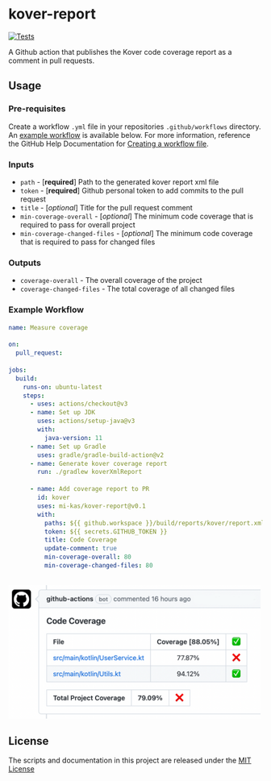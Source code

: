 # kover-report

[![Tests](https://github.com/mi-kas/kover-report/actions/workflows/test.yml/badge.svg)](https://github.com/mi-kas/kover-report/actions/workflows/test.yml)

A Github action that publishes the Kover code coverage report as a comment in pull requests.

## Usage

### Pre-requisites

Create a workflow `.yml` file in your repositories `.github/workflows` directory. An [example workflow](#example-workflow) is available below. For more information, reference the GitHub Help Documentation for [Creating a workflow file](https://help.github.com/en/articles/configuring-a-workflow#creating-a-workflow-file).

### Inputs

- `path` - [**required**] Path to the generated kover report xml file
- `token` - [**required**] Github personal token to add commits to the pull request
- `title` - [*optional*] Title for the pull request comment
- `min-coverage-overall` - [*optional*] The minimum code coverage that is required to pass for overall project
- `min-coverage-changed-files` - [*optional*] The minimum code coverage that is required to pass for changed files

### Outputs

- `coverage-overall` - The overall coverage of the project
- `coverage-changed-files` - The total coverage of all changed files

### Example Workflow

```yaml
name: Measure coverage

on:
  pull_request:

jobs:
  build:
    runs-on: ubuntu-latest
    steps:
      - uses: actions/checkout@v3
      - name: Set up JDK
        uses: actions/setup-java@v3
        with:
          java-version: 11
      - name: Set up Gradle
        uses: gradle/gradle-build-action@v2
      - name: Generate kover coverage report
        run: ./gradlew koverXmlReport

      - name: Add coverage report to PR
        id: kover
        uses: mi-kas/kover-report@v0.1
        with:
          paths: ${{ github.workspace }}/build/reports/kover/report.xml
          token: ${{ secrets.GITHUB_TOKEN }}
          title: Code Coverage
          update-comment: true
          min-coverage-overall: 80
          min-coverage-changed-files: 80
```

<br>
<img src="/screenshot.png" alt="output screenshot" title="output screenshot" width="500" />

## License

The scripts and documentation in this project are released under the [MIT License](LICENSE)

